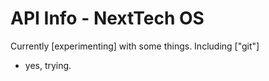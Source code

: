 # API Info - NextTech OS
Currently [experimenting] with some things.
Including ["git"]
- yes, trying.